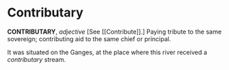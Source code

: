 # Contributary

**CONTRIBUTARY**, _adjective_ \[See [[Contribute]].\] Paying tribute to the same sovereign; contributing aid to the same chief or principal.

It was situated on the Ganges, at the place where this river received a _contributary_ stream.